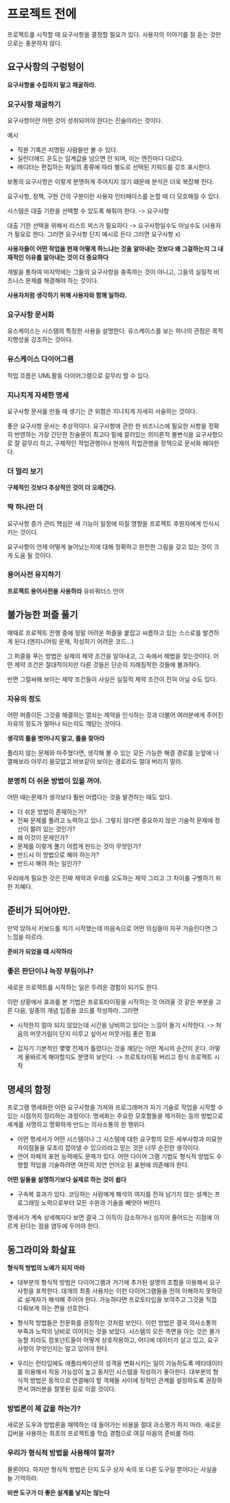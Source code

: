# 프로젝트 전에

프로젝트를 시작할 때 요구사항을 결정할 필요가 있다. 사용자의 이야기를 잘 듣는 것만으로는 충분하지 않다.

## 요구사항의 구렁텅이

**요구사항을 수집하지 말고 채굴하라.**

### 요구사항 채굴하기

요구사항이란 어떤 것이 성취되어야 한다는 진술이라는 것이다.

예시

-   직원 기록은 지명된 사람들만 볼 수 있다.
-   실린더헤드 온도는 임계값을 넘으면 안 되며, 이는 엔진마다 다르다.
-   에디터는 편집하는 파일의 종류에 따라 별도로 선택된 키워드를 강조 표시한다.

보통의 요구사항은 이렇게 분명하게 주어지지 않기 떄문에 분석은 더욱 복잡해 진다.

요구사항, 정책, 구현 간의 구분이란 사용자 인터페이스를 논할 때 더 모호해질 수 있다.

시스템은 대출 기한을 선택할 수 있도록 해줘야 한다. -> 요구사항

대출 기한 선택을 위해서 리스트 박스가 필요하다 -> 요구사항일수도 아닐수도 (사용자가 필요로 한다. 그러면 요구사항 단지 예시로 든다 그러면 요구사항 x)

**사용자들이 어떤 작업을 현재 어떻게 하느냐는 것을 알아내는 것보다 왜 그걸하는지 그 내재적인 이유를 알아내는 것이 더 중요하다**

개발을 통하여 마지막에는 그들의 요구사항을 충족하는 것이 아니고, 그들의 실질적 비즈니스 문제를 해결해야 하는 것이다.

**사용자처럼 생각하기 위해 사용자와 함께 일하라.**

### 요구사항 문서화

유스케이스는 시스템의 특정한 사용을 설명한다. 유스케이스를 보는 하나의 관점은 목적 지향성을 강조하는 것이다.

### 유스케이스 다이어그램

작업 흐름은 UML활동 다이어그램으로 갈무리 할 수 있다.

### 지나치게 자세한 명세

요구사항 문서를 만들 때 생기는 큰 위험은 지나치게 자세히 서술하는 것이다.

좋은 요구사항 문서는 추상적이다. 요구사항에 관한 한 비즈니스에 필요한 사항을 정확히 반영하는 가장 간단한 진술문이 최고다 밑에 깔려있는 의미론적 불변식을 요구사항으로 잘 갈무리 하고, 구체적인 작업관행이나 현재의 작업관행을 정책으로 문서화 해야한다.

### 더 멀리 보기

**구체적인 것보다 추상적인 것이 더 오래간다.**

### 딱 하나만 더

요구사항 증가 관리 핵심은 새 기능이 일정에 미칠 영향을 프로젝트 후원자에게 인식시키는 것이다.

요구사항이 언제 어떻게 늘어났는지에 대해 정확하고 완전한 그림을 갖고 있는 것이 크게 도움 될 것이다.

### 용어사전 유지하기

**프로젝트 용어사전을 사용하라** 유비쿼터스 언어

## 불가능한 퍼즐 풀기

때때로 프로젝트 진행 중에 정말 어려운 퍼즐을 붙잡고 씨름하고 있는 스스로를 발견하게 된다.(엔지니어링 문제, 작성하기 어려운 코드...)

그 퍼즐을 푸는 방법은 실제의 제약 조건을 알아내고, 그 속에서 해법을 찾는것이다. 어떤 제약 조건은 절대적이지만 다른 것들은 단순히 지례짐작한 것들에 불과하다.

반면 그럴싸해 보이는 제약 조건들이 사실은 실질적 제약 조건이 전혀 아닐 수도 있다.

### 자유의 정도

어떤 퍼즐이든 그것을 해결하는 열쇠는 제약을 인식하는 것과 더불어 여러분에게 주어진 자유의 정도가 얼마나 되는지도 깨닫는 것이다.

**생각의 틀을 벗어나지 말고, 틀을 찾아라**

풀리지 않는 문제와 마주쳤다면, 생각해 볼 수 있는 모든 가능한 해결 경로를 눈앞에 나열해보라 아무리 쓸모없고 바보같이 보이는 경로라도 절대 버리지 말라.

### 분명히 더 쉬운 방법이 있을 꺼야.

어떤 때는문제가 생각보다 훨씬 어렵다는 것을 발견하는 때도 있다.

-   더 쉬운 방법이 존재하는가?
-   진짜 문제를 풀려고 노력하고 있나. 그렇지 않다면 중요하지 않은 기술적 문제에 정신이 팔려 있는 것인가?
-   왜 이것이 문제인가?
-   문제를 이렇게 풀기 어렵게 만드는 것이 무엇인가?
-   반드시 이 방법으로 해야 하는가?
-   반드시 해야 하는 일인가?

우리에게 필요한 것은 진짜 제약과 우리를 오도하는 제약 그리고 그 차이를 구별하기 위한 지혜다.

## 준비가 되어야만.

만약 앉아서 키보드를 치기 시작했는데 마음속으로 어떤 의심들이 자꾸 거슬린다면 그 느낌을 따르라.

**준비가 되었을 떄 시작하라**

### 좋은 판단이냐 늑장 부림이냐?

새로운 프로젝트를 시작하는 일은 두려운 경험이 되기도 한다.

이런 상황에서 효과를 본 기법은 프로토타이핑을 시작하는 것 어려울 것 같은 부분을 고른 다음, 일종의 개념 입증용 코드를 작성하라. 그러면

-   시작한지 얼마 되지 않았는데 시간을 낭비하고 있다는 느낌이 들기 시작한다. -> 처음의 머뭇거림이 단지 미루고 싶어서 머뭇거림 좋은 징표

-   갑자기 기본적인 몇몇 전제가 틀렸다는 것을 깨닫는 어떤 계시의 순간이 온다. 어떻게 올바르게 해야할지도 분명히 보인다. -> 프로토타이핑 버리고 정식 프로젝트 시작

## 명세의 함정

프로그램 명세화란 어떤 요구사항을 가져와 프로그래머가 자기 기술로 작업을 시작할 수 있는 시점까지 정리하는 과정이다. 명세화는 주요한 모호함들을 제거하는 등의 방법으로 세계를 서명하고 명확하게 만드는 의사소통의 한 행위다.

-   어떤 명세서가 어떤 시스템이나 그 시스템에 대한 요구항의 모든 세부사항과 미묘한 차이점들을 모조리 잡아낼 수 있으리라고 믿는 것은 너무 순진한 생각이다.
-   언어 자체의 표현 능력에도 문제가 있다. 어떤 다이어 그램 기법도 형식적 방법도 수행할 작업을 기술하려면 여전히 자연 언어오 된 표현에 의존해야 한다.

**어떤 일들을 설명하기보다 실제로 하는 것이 쉽다**

-   구속복 효과가 있다. 코딩하는 사람에게 해석의 여지를 전혀 남기지 않는 설계는 프로그래밍 노력으로부터 모든 수완과 기술을 빼앗아 버린다.

명세서가 계속 상세해지다 보면 결국 그 이득이 감소하거나 심지어 줄어드는 지점에 이르게 된다는 점을 염두에 두어야 한다.

## 동그라미와 화살표

**형식적 방법의 노예가 되지 마라**

-   대부분의 형식적 방법은 다이어그램과 거기에 추가된 설명의 조합을 이용해서 요구사항을 포착한다. 대개의 최종 사용자는 이런 다이어그램들을 전혀 이해하지 못하므로 설계자가 해석해 주어야 한다. 가능하다면 프로토타입을 보여주고 그것을 직접 다뤄보게 하는 편을 선호한다.

-   형식적 방법들은 전문화를 권장하는 것처럼 보인다. 이런 방법은 결국 의사소통의 부족과 노력의 낭비로 이어지는 것을 보았다. 시스템의 모든 측면을 아는 것은 불가능할 지라도 컴포넌트들이 어떻게 상호작용하고, 어디에 데이터가 살고 있고, 요구사항이 무엇인지는 알고 있어야 한다.

-   우리는 런타임에도 애플리케이션의 성격을 변화시키는 일이 가능하도록 메타데이터를 이용해서 적응 가능성이 높고 동저인 시스템을 작성하기 좋아한다. 대부분의 형식적 방법은 동적으로 연결해야 할 객체들 사이에 정적인 관계를 설정하도록 권장하면서 여러분을 잘못된 길로 이끌 것이다.

### 방법론이 제 값을 하는가?

새로운 도우과 방법론을 채택하는 데 들어가는 비용을 절대 과소평가 하지 마라. 새로운 깁버을 사용하는 최초의 프로젝트를 학습 경험으로 여길 마음의 준비를 하라.

### 우리가 형식적 방법을 사용해야 할까?

물론이다. 하지만 형식적 방법은 단지 도구 상자 속의 또 다른 도구일 뿐이다는 사실을 늘 기억하라.

**비싼 도구가 더 좋은 설계를 낳지는 않는다**
